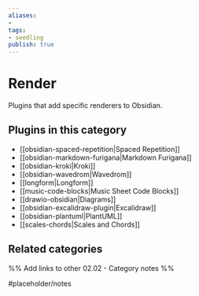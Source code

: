 ```yaml
---
aliases:
- 
tags: 
- seedling 
publish: true
---
```



# Render

Plugins that add specific renderers to Obsidian.

## Plugins in this category

- [[obsidian-spaced-repetition|Spaced Repetition]]
- [[obsidian-markdown-furigana|Markdown Furigana]]
- [[obsidian-kroki|Kroki]]
- [[obsidian-wavedrom|Wavedrom]]
- [[longform|Longform]]
- [[music-code-blocks|Music Sheet Code Blocks]]
- [[drawio-obsidian|Diagrams]]
- [[obsidian-excalidraw-plugin|Excalidraw]]
- [[obsidian-plantuml|PlantUML]]
- [[scales-chords|Scales and Chords]]

## Related categories

%% Add links to other 02.02 - Category notes %%

#placeholder/notes